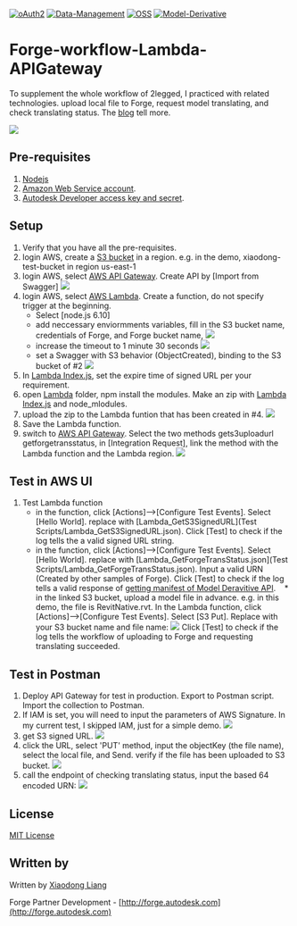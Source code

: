 [![oAuth2](https://img.shields.io/badge/oAuth2-v1-green.svg)](http://developer.autodesk.com/)
[![Data-Management](https://img.shields.io/badge/Data%20Management-v1-green.svg)](http://developer.autodesk.com/)
[![OSS](https://img.shields.io/badge/OSS-v2-green.svg)](http://developer.autodesk.com/)
[![Model-Derivative](https://img.shields.io/badge/Model%20Derivative-v2-green.svg)](http://developer.autodesk.com/)

# Forge-workflow-Lambda-APIGateway

To supplement the whole workflow of 2legged, I practiced with related technologies. upload local file to Forge, request model translating, and check translating status. The [blog](https://forge.autodesk.com/blog/2legged-workflow-model-translating-aws-lambda-and-api-gateway-part-i) tell more.

![](help/workflow.png)

## Pre-requisites
1. [Nodejs](https://nodejs.org/en/download/)
2. [Amazon Web Service account](https://aws.amazon.com/).
3. [Autodesk Developer access key and secret](https://developer.autodesk.com/).

## Setup
1. Verify that you have all the pre-requisites.
2. login AWS, create a [S3 bucket](https://aws.amazon.com/s3/) in a region. e.g. in the demo, xiaodong-test-bucket in region us-east-1
3. login AWS, select [AWS API Gateway](https://aws.amazon.com/api-gateway/). Create API by [Import from Swagger]
    ![](help/createAPIGateway.png)
4. login AWS, select [AWS Lambda](https://aws.amazon.com/lambda/). Create a function, do not specify trigger at the beginning. 
    * Select [node.js 6.10]
    * add neccessary enviormments variables, fill in the S3 bucket name, credentials of Forge, and Forge bucket name,
     ![](help/lambdaEV.png)
    * increase the timeout to 1 minute 30 seconds
     ![](help/timeout.png)
    * set a Swagger with S3 behavior (ObjectCreated), binding to the S3 bucket of #2
    ![](help/triggerS3.png)
5. In [Lambda Index.js](Lambda/index.js#L318), set the expire time of signed URL per your requirement. 
6. open [Lambda](Lambda) folder, npm install the modules. Make an zip with [Lambda Index.js](Lambda/index.js) and node_mlodules.
7. upload the zip to the Lambda funtion that has been created in #4. 
        ![](help/LambdaZip.png)
8. Save the Lambda function. 
9. switch to [AWS API Gateway](https://aws.amazon.com/api-gateway/). Select the two methods gets3uploadurl getforgetransstatus, in [Integration Request], link the method with the Lambda function and the Lambda region.
      ![](help/bindLambda.png)

## Test in AWS UI
1. Test Lambda function
    * in the function, click [Actions]-->[Configure Test Events]. Select [Hello World]. replace with [Lambda_GetS3SignedURL](Test Scripts/Lambda_GetS3SignedURL.json). Click [Test] to check if the log tells the a valid signed URL string.
    * in the function, click [Actions]-->[Configure Test Events]. Select [Hello World]. replace with [Lambda_GetForgeTransStatus.json](Test Scripts/Lambda_GetForgeTransStatus.json). Input a valid URN (Created by other samples of Forge). Click [Test] to check if the log tells a valid response of [getting manifest of Model Deravitive API](https://developer.autodesk.com/en/docs/model-derivative/v2/reference/http/urn-manifest-GET/). 
    * in the linked S3 bucket, upload a model file in advance. e.g. in this demo, the file is RevitNative.rvt.  In the Lambda function, click [Actions]-->[Configure Test Events]. Select [S3 Put]. Replace with your S3 bucket name and file name:
     ![](help/S3Put.png)
   Click [Test] to check if the log tells the workflow of uploading to Forge and requesting translating succeeded. 
     
## Test in Postman
1. Deploy API Gateway for test in production. Export to Postman script. Import the collection to Postman.
2. If IAM is set, you will need to input the parameters of AWS Signature. In my current test, I skipped IAM, just for a simple demo.
    ![](help/exportPostman.png)
3. get S3 signed URL. 
   ![](help/S3URL.png)
4.  click the URL, select 'PUT' method, input the objectKey (the file name), select the local file, and Send. verify if the file has been uploaded to S3 bucket.
  ![](help/uploadS3.png)
5. call the endpoint of checking translating status, input the based 64 encoded URN:
   ![](help/checkStatus.png)


## License

[MIT License](http://opensource.org/licenses/MIT)

## Written by

Written by [Xiaodong Liang](http://twitter.com/coldwood)

Forge Partner Development - [http://forge.autodesk.com](http://forge.autodesk.com)

